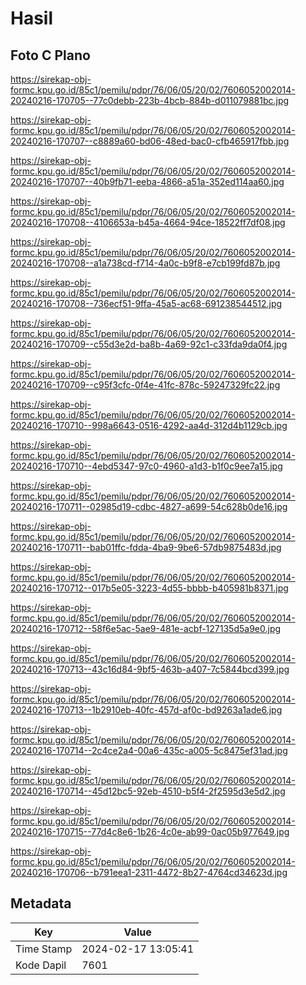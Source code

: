 # Hasil

## Foto C Plano

https://sirekap-obj-formc.kpu.go.id/85c1/pemilu/pdpr/76/06/05/20/02/7606052002014-20240216-170705--77c0debb-223b-4bcb-884b-d011079881bc.jpg

https://sirekap-obj-formc.kpu.go.id/85c1/pemilu/pdpr/76/06/05/20/02/7606052002014-20240216-170707--c8889a60-bd06-48ed-bac0-cfb465917fbb.jpg

https://sirekap-obj-formc.kpu.go.id/85c1/pemilu/pdpr/76/06/05/20/02/7606052002014-20240216-170707--40b9fb71-eeba-4866-a51a-352ed114aa60.jpg

https://sirekap-obj-formc.kpu.go.id/85c1/pemilu/pdpr/76/06/05/20/02/7606052002014-20240216-170708--4106653a-b45a-4664-94ce-18522ff7df08.jpg

https://sirekap-obj-formc.kpu.go.id/85c1/pemilu/pdpr/76/06/05/20/02/7606052002014-20240216-170708--a1a738cd-f714-4a0c-b9f8-e7cb199fd87b.jpg

https://sirekap-obj-formc.kpu.go.id/85c1/pemilu/pdpr/76/06/05/20/02/7606052002014-20240216-170708--736ecf51-9ffa-45a5-ac68-691238544512.jpg

https://sirekap-obj-formc.kpu.go.id/85c1/pemilu/pdpr/76/06/05/20/02/7606052002014-20240216-170709--c55d3e2d-ba8b-4a69-92c1-c33fda9da0f4.jpg

https://sirekap-obj-formc.kpu.go.id/85c1/pemilu/pdpr/76/06/05/20/02/7606052002014-20240216-170709--c95f3cfc-0f4e-41fc-878c-59247329fc22.jpg

https://sirekap-obj-formc.kpu.go.id/85c1/pemilu/pdpr/76/06/05/20/02/7606052002014-20240216-170710--998a6643-0516-4292-aa4d-312d4b1129cb.jpg

https://sirekap-obj-formc.kpu.go.id/85c1/pemilu/pdpr/76/06/05/20/02/7606052002014-20240216-170710--4ebd5347-97c0-4960-a1d3-b1f0c9ee7a15.jpg

https://sirekap-obj-formc.kpu.go.id/85c1/pemilu/pdpr/76/06/05/20/02/7606052002014-20240216-170711--02985d19-cdbc-4827-a699-54c628b0de16.jpg

https://sirekap-obj-formc.kpu.go.id/85c1/pemilu/pdpr/76/06/05/20/02/7606052002014-20240216-170711--bab01ffc-fdda-4ba9-9be6-57db9875483d.jpg

https://sirekap-obj-formc.kpu.go.id/85c1/pemilu/pdpr/76/06/05/20/02/7606052002014-20240216-170712--017b5e05-3223-4d55-bbbb-b405981b8371.jpg

https://sirekap-obj-formc.kpu.go.id/85c1/pemilu/pdpr/76/06/05/20/02/7606052002014-20240216-170712--58f6e5ac-5ae9-481e-acbf-127135d5a9e0.jpg

https://sirekap-obj-formc.kpu.go.id/85c1/pemilu/pdpr/76/06/05/20/02/7606052002014-20240216-170713--43c16d84-9bf5-463b-a407-7c5844bcd399.jpg

https://sirekap-obj-formc.kpu.go.id/85c1/pemilu/pdpr/76/06/05/20/02/7606052002014-20240216-170713--1b2910eb-40fc-457d-af0c-bd9263a1ade6.jpg

https://sirekap-obj-formc.kpu.go.id/85c1/pemilu/pdpr/76/06/05/20/02/7606052002014-20240216-170714--2c4ce2a4-00a6-435c-a005-5c8475ef31ad.jpg

https://sirekap-obj-formc.kpu.go.id/85c1/pemilu/pdpr/76/06/05/20/02/7606052002014-20240216-170714--45d12bc5-92eb-4510-b5f4-2f2595d3e5d2.jpg

https://sirekap-obj-formc.kpu.go.id/85c1/pemilu/pdpr/76/06/05/20/02/7606052002014-20240216-170715--77d4c8e6-1b26-4c0e-ab99-0ac05b977649.jpg

https://sirekap-obj-formc.kpu.go.id/85c1/pemilu/pdpr/76/06/05/20/02/7606052002014-20240216-170706--b791eea1-2311-4472-8b27-4764cd34623d.jpg


## Metadata

| Key        | Value               |
| ---------- | ------------------- |
| Time Stamp | 2024-02-17 13:05:41 |
| Kode Dapil | 7601                |



